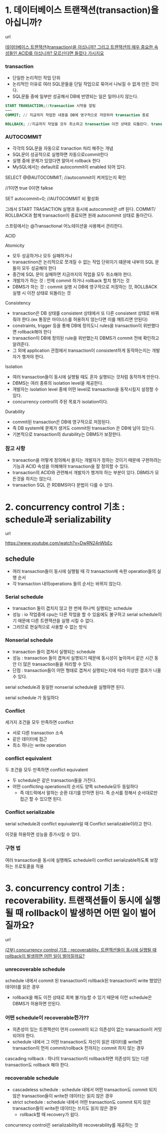 
# 1. 데이터베이스 트랜잭션(transaction)을 아십니까?

url

[데이터베이스 트랜잭션(transaction)을 아십니까? 그리고 트랜잭션의 매우 중요한 속성들인 ACID를 아십니까? 모르신다면 들렀다 가시지요](https://www.youtube.com/watch?v=sLJ8ypeHGlM)

### transaction

- 단일한 논리적인 작업 단위
- 논리적인 이유로 여러 SQL문들을 단일 작업으로 묶어서 나눠질 수 없게 만든 것이다.
- SQL문들 중에 일부만 성공해서 DB에 반영되는 일은 일어나지 않는다.

```sql
START TRANSACTION;//transaction 시작을 알림
~~~
COMMIT; // 지금까지 작업한 내용을 DB에 영구적으로 저장하라 transaction 종료

ROLLBACK; //지금까지 작업을 모두 취소하고 transaction 이전 상태로 되돌린다. transaction 종료
```

### AUTOCOMMIT

- 각각의 SQL문을 자동으로 tranaction 처리 해주는 개념
- SQL문이 성공적으로 실행하면 자동으로commit한다
- 실행 중에 문제가 있었다면 알아서 rollback 한다
- MySQL에서는 default로 autocommit이 enabled 되어 있다.

SELECT @@AUTOCOMMIT; //autocommit이 켜져있는지 확인

//1이면 true 0이면 falkse

SET autocommit=0; //AUTOCOMMIT 비 활성화

그래서 START TRASACTION  실행과 동시에 autocommit은 off 된다. COMMIT/ ROLLBACK과 함께 transaction이 종료되면 원래 autocommit 상태로 돌아간다.

스프링에서는 @Transactional 어노테이션을 사용해서 관리한다.

ACID

Atomicity 

- 모두 성공하거나 모두 실패하거나
- transactinon은 논리적으로 쪼개질 수 없는 작업 단위이기 떄문에 내부의 SQL 문들이 모두 성공해야 한다
- 중간에 SQL 문이 실패하면 지금까지의 작업을 모두 취소해야 한다.
- 개발자가 하는 것  : 언제 commit 하거나 rollback 할치 챙기는 것
- DBMS가 하는 것 : commit 실행 시 DB에 영구적으로 저장하는 것, ROLLBACK 실행 시 이전 상태로 되돌리는 것

Consistency

- transaction은 DB 상태를 consistent 상태에서 또 다른 consistent 상태로 바꿔줘야 한다.(ex 통장은 마이너스를 허용하지 않는다면 이를 깨트리면 안된다)
- constraints, trigger 등을 통해 DB에 정의도니 rules을 transaction이 위반했다면 rollback해야 한다
- transaction이 DB에 정의된 rule을 위반했는지 DBMS가 commit 전에 확인하고 알려준다.
- 그 외에 application 관점에서 transaction이 consistent하게 동작하는지는 개발자가 챙겨야 한다.

Isolation

- 여러 transaction들이 동시에 실행될 때도 혼자 실행되는 것처럼 동작하게 만든다.
- DBMS는 여러 종류의 isolation level을 제공한다.
- 개발자는 isolation level 중에 어떤 level로 transaction을 동작시킬지 설정할 수 있다.
- concurrency control의 주된 목표가 isolation이다.

Durability

- commit된 transaction은 DB에 영구적으로 저장된다.
- 즉 DB system에 문제가 생겨도 commit된 transaction 은 DB에 남아 있는다.
- 기본적으로 transaction의 durability는 DBMS가 보장한다.

### 참고 사항

- transaction을 어떻게 정의해서 쓸지는 개발자가 정하는 것이기 때문에 구현하려는 기능과 ACID 속성을 이해해야 transaction을 잘 정의할 수 있다.
- transaction의 ACID와 관련해서 개발자가 챙겨야 하는 부분이 있다. DBMS가 모든것을 하지는 않는다.
- transaction SQL 은 RDBMS마다 문법이 다를 수 있다.

# 2. concurrency control 기초 : schedule과 serializability

url

https://www.youtube.com/watch?v=DwRN24nWbEc

## schedule

- 여러 transaction들이 동시에 실행될 때 각 transaction에 속한 operation들의 실행 순서
- 각 transaction 내의operations 들의 순서는 바뀌지 않는다.

### Serial schedule

- transaction 들이 겹치지 않고 한 번에 하나씩 실행되는 schedule
- 성능 : io 작업중에 cpu는 다른 작업을 할 수 있음에도 불구하고 serial schedule이기 때문에 다른 트랜잭션을 실행 시킬 수 없다.
- 그러므로 현실적으로 사용할 수 없는 방식

### Nonserial schedule

- transaction 들이 겹쳐서 실행되는 schedule
- 성능 : transaction 들이 겹쳐서 실행되기 때문에 동시성이 높아져서 같은 시간 동안 더 많은 transaction들을 처리할 수 있다.
- 단점 : transaction들이 어떤 형태로 겹쳐서 실행되는지에 따라 이상한 결과가 나올 수 있다.

serial schedule과 동일한 nonserial schedule을 실행하면 된다.

serial schedule 가 동일하다

### Conflict

세가지 조건을 모두 만족하면 conflict

- 서로 다른 transaction 소속
- 같은 데이터에 접근
- 최소 하나는 write operation

### conflict equivalent

두 조건을 모두 만족하면 conflict equivalent

- 두 schedule은 같은 transaction들을 가진다.
- 어떤 conflicting operations의 순서도 양쪽 schedule모두 동일하다
    - 즉 데드락에서 말하는 순환 대기를 안하면 된다. 즉 순서를 정해서 순서대로만 접근 할 수 있으면 된다.

### Conflict serializable

serial schedule과 conflict equivalent일 때 Conflict serializable이라고 한다.

이것을 허용하면 성능을 증가시킬 수 있다.

### 구현 법

여러 transaction을 동시에 실행해도 schedule이 conflict serializable하도록 보장하는 프로토콜을 적용

# 3. concurrency control 기초 : recoverability. 트랜잭션들이 동시에 실행될 때 rollback이 발생하면 어떤 일이 벌어질까요?

url

[(2부) concurrency control 기초 : recoverability. 트랜잭션들이 동시에 실행될 때 rollback이 발생하면 어떤 일이 벌어질까요?](https://www.youtube.com/watch?v=89TZbhmo8zk)

### unrecoverable schedule

schedule 내에서 commit 된 transaction이 rollback된 transaction이 write 했었던 데이터를 읽은 경우

- rollback을 해도 이전 상태로 회복 불가능할 수 있기 때문에 이런 schedule은 DBMS가 허용하면 안된다.

### 어떤 schedule이 recoverable한가??

- 의존성이 있는 트랜잭션이 먼저 commit이 되고 의존성이 없는 transaction이 커밋 되어야 한다.
- schedule 내에서 그 어떤 transaction도 자신이 읽은 데이터를 write한 transaction이 먼저 commit/rollback 전까지는 commit 하지 않는 경우

cascading rollback : 하나의 transaction이 rollback하면 의존성이 있는 다른 transaction도 rollback 해야 한다. 

### recoverable schedule

- cascadeless schedule : schedule 내에서 어떤 transaction도 commit 되지 않은 transaction들이 write한 데이터는 읽지 않은 경우
- strict schedule : schedule 내에서 어떤 transaction도 commit 되지 않은 transaction들이 write한 데이터는 쓰지도 읽지 않은 경우
    - rollback할 때 recovery가 쉽다.

concurrency control은 serializability와 recoverability를 재공하는 것

